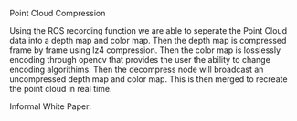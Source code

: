 Point Cloud Compression

Using the ROS recording function we are able to seperate the Point Cloud data into a
depth map and color map. Then the depth map is compressed frame by frame using lz4 compression.
Then the color map is losslessly encoding through opencv that provides the user the ability to 
change encoding algorithims. Then the decompress node will broadcast an uncompressed depth map
and color map. This is then merged to recreate the point cloud in real time.

Informal White Paper: 
